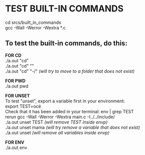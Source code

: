 # TEST BUILT-IN COMMANDS

cd srcs/built_in_commands  
gcc -Wall -Werror -Wextra *.c 

## To test the built-in commands, do this:

**FOR CD**  
./a.out "cd"  
./a.out "cd" "<path>"  
./a.out "cd" "-/" _(will try to move to a folder that does not exist)_  

**FOR PWD**  
./a.out pwd  

**FOR UNSET**  
To test "unset", export a variable first in your environment:  
export TEST=océ  
Check that it has been added in your terminal: env | grep TEST  
rerun gcc -Wall -Werror -Wextra main.c -I../../include/  
./a.out unset TEST _(will remove TEST inside envp)_  
./a.out unset mama _(will try remove a variable that does not exist)_  
./a.out unset _(will remove all variables inside envp)_  

**FOR ENV**  
./a.out env  
